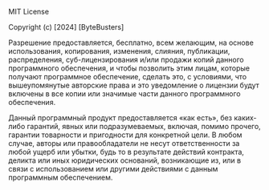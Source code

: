 MIT License

Copyright (c) [2024] [ByteBusters]

Разрешение предоставляется, бесплатно, всем желающим, на основе использования, копирования, изменения, слияния, публикации, распределения, суб-лицензирования и/или продажи копий данного программного обеспечения, и чтобы позволить этим лицам, которые получают программное обеспечение, сделать это, с условиями, что вышеупомянутые авторские права и это уведомление о лицензии будут включены в все копии или значимые части данного программного обеспечения.

Данный программный продукт предоставляется «как есть», без каких-либо гарантий, явных или подразумеваемых, включая, помимо прочего, гарантии товарности и пригодности для конкретной цели. В любом случае, авторы или правообладатели не несут ответственности за любой ущерб или убытки, будь то в результате действий контракта, деликта или иных юридических оснований, возникающие из, или в связи с использованием или другими действиями с данным программным обеспечением.
